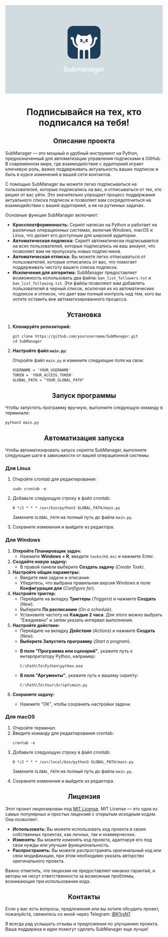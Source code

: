 <img src="./img/banner.jpg">
<h1 align="center">Подписывайся на тех, кто подписался на тебя!</h1>

<h2 align="center">Описание проекта</h2>
<p>SubManager — это мощный и удобный инструмент на Python, предназначенный для автоматизации управления подписками в GitHub. В современном мире, где взаимодействие с аудиторией играет ключевую роль, важно поддерживать актуальность ваших подписок и быть в курсе изменений в вашей сети контактов.</p>
<p>С помощью SubManager вы можете легко подписываться на пользователей, которые подписались на вас, и отписываться от тех, кто решил от вас уйти. Это значительно упрощает процесс поддержания актуального списка подписок и позволяет вам сосредоточиться на взаимодействии с вашей аудиторией, а не на рутинных задачах.</p>
<p>Основные функции SubManager включают:</p>
<ul>
    <li><strong>Кроссплатформенность:</strong> Скрипт написан на Python и работает на различных операционных системах, включая Windows, macOS и Linux, что делает его доступным для широкой аудитории.</li>
    <li><strong>Автоматическая подписка:</strong> Скрипт автоматически подписывается на всех пользователей, которые подписались на ваш аккаунт, что позволяет вам не пропускать новых подписчиков.</li>
    <li><strong>Автоматическая отписка:</strong> Вы можете легко отписываться от пользователей, которые отписались от вас, что помогает поддерживать чистоту вашего списка подписок.</li>
    <li><strong>Исключения для алгоритма:</strong> SubManager предоставляет возможность использовать два файла: <code>ban_list_followers.txt</code> и <code>ban_list_following.txt</code>. Эти файлы позволяют вам добавлять пользователей в черный список, исключая их из автоматических подписок и отписок, что дает вам полный контроль над тем, кого вы хотите оставить вне автоматизированного процесса.</li>
</ul>
<h2 align="center">Установка</h2>
<ol>
    <li><strong>Клонируйте репозиторий:</strong>
        <pre><code>git clone https://github.com/yourusername/SubManager.git
cd SubManager</code></pre>
    </li>
    <li><strong>Настройте файл <code>main.py</code>:</strong>
        <p>Откройте файл <code>main.py</code> и измените следующие поля на свои:</p>
        <pre><code>USERNAME = 'YOUR_USERNAME'
TOKEN = 'YOUR_ACCESS_TOKEN'
GLOBAL_PATH = "YOUR_GLOBAL_PATH"
</code></pre>
    </li>
</ol>

<h2 align="center">Запуск программы</h2>
<p>Чтобы запустить программу вручную, выполните следующую команду в терминале:</p>
<pre><code>python3 main.py</code></pre>

<h2 align="center">Автоматизация запуска</h2>
<p>Чтобы автоматизировать запуск скрипта SubManager, выполните следующие шаги в зависимости от вашей операционной системы:</p>

<h3>Для Linux</h3>
<ol>
    <li>Откройте crontab для редактирования:
        <pre><code>sudo crontab -e</code></pre>
    </li>
    <li>Добавьте следующую строку в файл crontab:
        <pre><code>0 */2 * * * /usr/bin/python3 GLOBAL_PATH/main.py</code></pre>
        <p>Замените <code>GLOBAL_PATH</code> на полный путь до файла <code>main.py</code>.</p>
    </li>
    <li>Сохраните изменения и выйдите из редактора.</li>
</ol>

<h3>Для Windows</h3>
<ol>
    <li><strong>Откройте Планировщик задач:</strong>
        <ul>
            <li>Нажмите <strong>Windows + R</strong>, введите <code>taskschd.msc</code> и нажмите Enter.</li>
        </ul>
    </li>
    <li><strong>Создайте новую задачу:</strong>
        <ul>
            <li>В правой панели выберите <strong>Создать задачу</strong> (<em>Create Task</em>).</li>
        </ul>
    </li>
    <li><strong>Настройте общие параметры:</strong>
        <ul>
            <li>Введите имя задачи и описание.</li>
            <li>Убедитесь, что выбрана правильная версия Windows в поле <strong>Конфигурация для</strong> (<em>Configure for</em>).</li>
        </ul>
    </li>
    <li><strong>Настройте триггер:</strong>
        <ul>
            <li>Перейдите на вкладку <strong>Триггеры</strong> (<em>Triggers</em>) и нажмите <strong>Создать</strong> (<em>New</em>). </li>
            <li>Выберите <strong>По расписанию</strong> (<em>On a schedule</em>). </li>
            <li>Установите частоту на <strong>Каждые 2 часа</strong>. Для этого можно выбрать "Ежедневно" и затем указать интервал выполнения.</li>
        </ul>
    </li>
    <li><strong>Настройте действие:</strong>
        <ul>
            <li>Перейдите на вкладку <strong>Действия</strong> (<em>Actions</em>) и нажмите <strong>Создать</strong> (<em>New</em>). </li>
            <li><strong>Выберите Запустить программу</strong> (<em>Start a program</em>). </li>
            <li><p><strong>В поле "Программа или сценарий"</strong>, укажите путь к интерпретатору Python, например:</p>
                <pre><code>C:\Path\To\Python\python.exe</code></pre></li>
            <li><p><strong>В поле "Аргументы"</strong>, укажите путь к вашему скрипту:</p>
                <pre><code>C:\Path\To\Your\Script\main.py</code></pre></li>
        </ul>
    </li>
    <li><strong>Сохраните задачу:</strong>
        <ul>
            <li><p>Нажмите "ОК", чтобы сохранить настройки задачи.</p></li>
        </ul>
    </li>
</ol>

<h3>Для macOS</h3>
<ol>
    <li>Откройте терминал.</li>
    <li>Введите команду для редактирования crontab:
        <pre><code>crontab -e</code></pre>
    </li>
    <li>Добавьте следующую строку в файл crontab:
        <pre><code>0 */2 * * * /usr/local/bin/python3 GLOBAL_PATH/main.py</code></pre>
        <p>Замените <code>GLOBAL_PATH</code> на полный путь до файла <code>main.py</code>.</p>
    </li>
    <li>Сохраните изменения и выйдите из редактора.</li>
</ol>

<h2 align="center">Лицензия</h2>
<p>Этот проект лицензирован под <a href="LICENSE">MIT License</a>. MIT License — это одна из самых популярных и простых лицензий с открытым исходным кодом. Она позволяет:</p>
<ul>
    <li><strong>Использовать:</strong> Вы можете использовать код проекта в своих собственных проектах, как личных, так и коммерческих.</li>
    <li><strong>Изменять:</strong> Вы можете изменять код проекта, адаптируя его под свои нужды или улучшая функциональность.</li>
    <li><strong>Распространять:</strong> Вы можете распространять оригинальный код или свои модификации, при этом необходимо указать авторство оригинального проекта.</li>
</ul>
<p>Важно отметить, что лицензия не предоставляет никаких гарантий, и авторы не несут ответственности за возможные проблемы, возникающие при использовании кода.</p>

<h2 align="center">Контакты</h2>
<p>Если у вас есть вопросы, предложения или вы хотите обсудить проект, пожалуйста, свяжитесь со мной через Telegram: <a href="https://t.me/K1rsN7">@K1rsN7</a>.</p>
<p>Я всегда рад услышать отзывы и предложения по улучшению проекта. Ваша поддержка и идеи помогут сделать SubManager еще лучше!</p>
